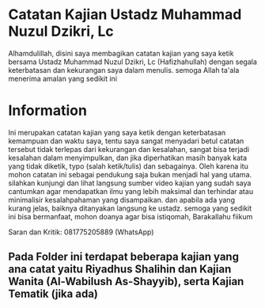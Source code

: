 # Catatan Kajian Ustadz Muhammad Nuzul Dzikri, Lc
Alhamdulillah, disini saya membagikan catatan kajian yang saya ketik bersama Ustadz Muhammad Nuzul Dzikri, Lc (Hafizhahullah) dengan segala keterbatasan dan kekurangan saya dalam menulis. semoga Allah ta'ala menerima amalan yang sedikit ini 

# Information
Ini merupakan catatan kajian yang saya ketik dengan keterbatasan kemampuan dan waktu saya, tentu saya sangat menyadari betul catatan tersebut tidak terlepas dari kekurangan dan kesalahan, sangat bisa terjadi kesalahan dalam menyimpulkan, dan jika diperhatikan masih banyak kata yang tidak diketik, typo (salah ketik/tulis) dan sebagainya. Oleh karena itu mohon catatan ini sebagai pendukung saja bukan menjadi hal yang utama. silahkan kunjungi dan lihat langsung sumber video kajian yang sudah saya cantumkan agar mendapatkan ilmu yang lebih maksimal dan terhindar atau minimalisir kesalahpahaman yang disampaikan. dan apabila ada yang kurang jelas, baiknya ditanyakan langsung ke ustadz. semoga yang sedikit ini bisa bermanfaat, mohon doanya agar bisa istiqomah, Barakallahu fiikum

Saran dan Kritik: 081775205889 (WhatsApp)

## Pada Folder ini terdapat beberapa kajian yang ana catat yaitu Riyadhus Shalihin dan Kajian Wanita (Al-Wabilush As-Shayyib), serta Kajian Tematik (jika ada)
